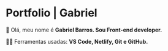 # Portfolio | Gabriel
👨 Olá, meu nome é <strong>Gabriel Barros. Sou Front-end developer.</strong>

👨‍💻 Ferramentas usadas: <strong>VS Code, Netlify, Git e GitHub. </strong> <br> <br>